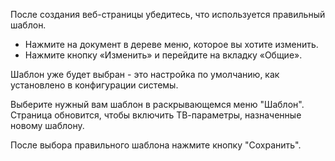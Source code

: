 После создания веб-страницы убедитесь, что используется правильный шаблон.

- Нажмите на документ в дереве меню, которое вы хотите изменить.
- Нажмите кнопку «Изменить» и перейдите на вкладку «Общие».

Шаблон уже будет выбран - это настройка по умолчанию, как установлено в конфигурации системы.

Выберите нужный вам шаблон в раскрывающемся меню "Шаблон". Страница обновится, чтобы включить ТВ-параметры, назначенные новому шаблону.

После выбора правильного шаблона нажмите кнопку "Сохранить".